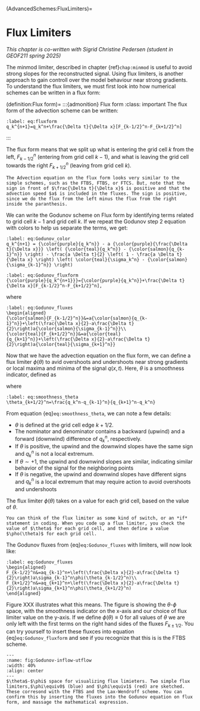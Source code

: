 (AdvancedSchemes:FluxLimiters)=
# Flux Limiters


*This chapter is co-written with Sigrid Christine Pedersen (student in GEOF211 spring 2025)*

The minmod limiter, described in chapter {ref}`chap:minmod` is useful to avoid strong slopes for the reconstructed signal. Using flux limiters, is another approach to gain controll over the model behaviour near strong gradients. To understand the flux limiters, we must first look into how numerical schemes can be written in a flux form:

(definition:Flux form)=
:::{admonition} Flux form
:class: important
The flux form of the advection scheme can be written:
```{math}
:label: eq:fluxform
q_k^{n+1}=q_k^n+\frac{\Delta t}{\Delta x}[F_{k-1/2}^n-F_{k+1/2}^n]
```
:::

The flux form means that we split up what is entering the grid cell $k$ from the left, $F_{k-1/2}^n$ (entering from grid cell $k-1$), and what is leaving the grid cell towards the right $F_{k+1/2}^n$ (leaving from grid cell $k$).

```{note}
The Advection equation on the flux form looks very similar to the simple schemes, such as the FTBS, FTBS, or FTCS. But, note that the sign in front of $\frac{\Delta t}{\Delta x}$ is positive and that the advection speed $a$ is included in the fluxes. The sign is positive, since we do the flux from the left minus the flux from the right inside the paranthesis.
```

We can write the Godunov scheme on Flux form by identifying terms related to grid cell $k-1$ and grid cell $k$. If we repeat the Godunov step 2 equation with colors to help us separate the terms, we get:

```{math}
:label: eq:Godunov_color
q_k^{n+1} = {\color{purple}{q_k^n}} - a {\color{purple}{\frac{\Delta t}{\Delta x}}} \left( {\color{teal}{q_k^n}} - {\color{salmon}{q_{k-1}^n}} \right) - \frac{a \Delta t}{2} \left( 1 - \frac{a \Delta t}{\Delta x} \right) \left( \color{teal}{\sigma_k^n} - {\color{salmon}{\sigma_{k-1}^n}} \right)
```

```{math}
:label: eq:Godunov_fluxform
{\color{purple}{q_k^{n+1}}}={\color{purple}{q_k^n}}+\frac{\Delta t}{\Delta x}[F_{k-1/2}^n-F_{k+1/2}^n],
```
where

```{math}
:label: eq:Godunov_fluxes
\begin{aligned}
{\color{salmon}{F_{k-1/2}^n}}&=a{\color{salmon}{q_{k-1}^n}}+\left(\frac{\Delta x}{2}-a\frac{\Delta t}{2}\right)a{\color{salmon}{\sigma_{k-1}^n}}\\
{\color{teal}{F_{k+1/2}^n}}&=a{\color{teal}{q_{k+1}^n}}+\left(\frac{\Delta x}{2}-a\frac{\Delta t}{2}\right)a{\color{teal}{\sigma_{k+1}^n}}
```

Now that we have the advection equation on the flux form, we can define a flux limiter $\phi(\theta)$ to avid overshoots and undershoots near strong gradients or local maxima and minima of the signal $q(x,t)$. Here, $\theta$ is a smoothness indicator, defined as 

where
```{math}
:label: eq:smoothness_theta
\theta_{k+1/2}^n=\frac{q_k^n-q_{k-1}^n}{q_{k+1}^n-q_k^n}
```

From equation {eq}`eq:smoothness_theta`, we can note a few details:
* $\theta$ is defined at the grid cell edge $k+1/2$. 
* The nominator and denominator contains a backward (upwind) and a forward (downwind) difference of $q_k^n$, respectively. 
* If $\theta$ is positive, the upwind and the downwind slopes have the same sign and $q_k^n$ is not a local extremum. 
* If $\theta\sim+1$, the upwind and downwind slopes are similar, indicating similar behavior of the signal for the neighboring points 
* If $\theta$ is negative, the upwind and downwind slopes have different signs and $q_k^n$ is a local extremum that may require action to avoid overshoots and undershoots

The flux limiter $\phi(\theta)$ takes on a value for each grid cell, based on the value of $\theta$. 

```{note}
You can think of the flux limiter as some kind of switch, or an *if* statement in coding. When you code up a flux limiter, you check the value of $\theta$ for each grid cell, and then define a value $\pho(\theta)$ for each grid cell.
```

The Godunov fluxes from {eq}`eq:Godunov_fluxes` with limiters, will now look like:

```{math}
:label: eq:Godunov_fluxes
\begin{aligned}
F_{k-1/2}^n&=aq_{k-1}^n+\left(\frac{\Delta x}{2}-a\frac{\Delta t}{2}\right)a\sigma_{k-1}^n\phi(\theta_{k-1/2}^n)\\
F_{k+1/2}^n&=aq_{k+1}^n+\left(\frac{\Delta x}{2}-a\frac{\Delta t}{2}\right)a\sigma_{k+1}^n\phi(\theta_{k+1/2}^n)
\end{aligned}
```

Figure XXX illustrates what this means. The figure is showing the $\theta$-$\phi$ space, with the smoothness indicator on the x-axis and our choice of flux limiter value on the y-axis. If we define $\phi(\theta)\equiv0$ for all values of $\theta$ we are only left with the first terms on the right hand sides of the fluxes $F_{k\pm1/2}$. You can try yourself to insert these fluxces into equation {eq}`eq:Godunov_fluxform` and see if you recognize that this is is the FTBS scheme. 

```{figure} ./TVD1.png
---
:name: fig:Godunov-inflow-utflow
:width: 40%
:align: center
---
$\theta$-$\phi$ space for visualizing flux limieters. Two simple flux limiters,$\phi\equiv0$ (blue) and $\phi\equiv1$ (red) are sketched. These corresond with the FTBS and the Lax-Wendroff scheme. You can confirm this by inserting the fluxes into the Godunov equation on flux form, and massage the mathematical expression.
```

